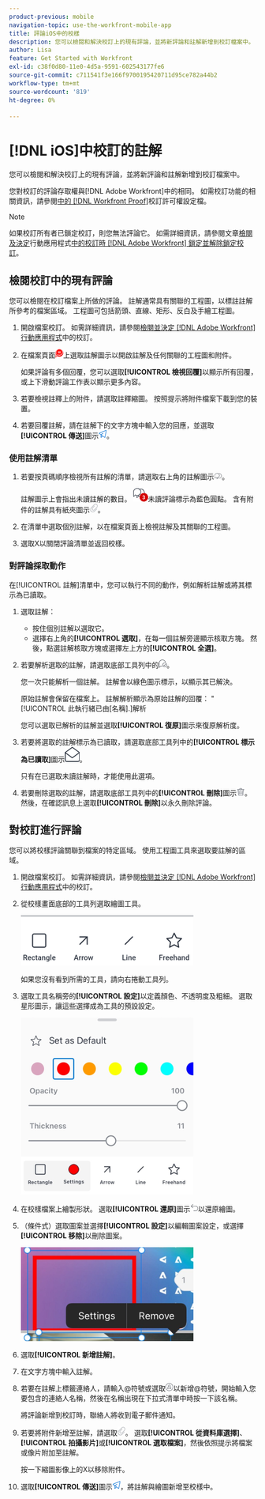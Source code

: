 ```yaml
---
product-previous: mobile
navigation-topic: use-the-workfront-mobile-app
title: 評論iOS中的校樣
description: 您可以檢閱和解決校訂上的現有評論，並將新評論和註解新增到校訂檔案中。
author: Lisa
feature: Get Started with Workfront
exl-id: c38f0d80-11e0-4d5a-9591-602543177fe6
source-git-commit: c711541f3e166f9700195420711d95ce782a44b2
workflow-type: tm+mt
source-wordcount: '819'
ht-degree: 0%

---
```


# [!DNL iOS]中校訂的註解

您可以檢閱和解決校訂上的現有評論，並將新評論和註解新增到校訂檔案中。

您對校訂的評論存取權與[!DNL Adobe Workfront]中的相同。 如需校訂功能的相關資訊，請參閱[中的 [!DNL Workfront Proof]](../../../workfront-proof/wp-acct-admin/account-settings/proof-perm-profiles-in-wp.md)校訂許可權設定檔。

>[!NOTE]
>
>如果校訂所有者已鎖定校訂，則您無法評論它。 如需詳細資訊，請參閱文章[檢閱及決定](../../../workfront-basics/mobile-apps/using-the-workfront-mobile-app/work-with-proofs-in-mobile-app.md#lock)行動應用程式[中的校訂時 [!DNL Adobe Workfront] 鎖定並解除鎖定校訂](../../../workfront-basics/mobile-apps/using-the-workfront-mobile-app/work-with-proofs-in-mobile-app.md)。

## 檢閱校訂中的現有評論

您可以檢閱在校訂檔案上所做的評論。 註解通常具有關聯的工程圖，以標註註解所參考的檔案區域。 工程圖可包括箭頭、直線、矩形、反白及手繪工程圖。

1. 開啟檔案校訂。 如需詳細資訊，請參閱[檢閱並決定 [!DNL Adobe Workfront] 行動應用程式](../../../workfront-basics/mobile-apps/using-the-workfront-mobile-app/work-with-proofs-in-mobile-app.md)中的校訂。
1. 在檔案頁面![上選取註解圖示，在檔案](assets/mobile-comment-icon-on-proofdoc-30x34.png)上選取註解圖示以開啟註解及任何關聯的工程圖和附件。

   如果評論有多個回覆，您可以選取&#x200B;**[!UICONTROL 檢視回覆]**&#x200B;以顯示所有回覆，或上下滑動評論工作表以顯示更多內容。

1. 若要檢視註釋上的附件，請選取註釋縮圖。 按照提示將附件檔案下載到您的裝置。
1. 若要回覆註解，請在註解下的文字方塊中輸入您的回應，並選取&#x200B;**[!UICONTROL 傳送]**&#x200B;圖示![傳送圖示](assets/mobile-send-icon-25x26.png)。

### 使用註解清單

1. 若要按頁碼順序檢視所有註解的清單，請選取右上角的註解圖示![註解圖示](assets/mobile-comment-icon-30x25.png)。

   註解圖示上會指出未讀註解的數目。 ![清單中的未讀評論數](assets/mobile-unread-comments-icon-30x27.png)未讀評論標示為藍色圓點。 含有附件的註解具有紙夾圖示![[!UICONTROL 附件]圖示](assets/mobile-paper-clip-icon.png)。

1. 在清單中選取個別註解，以在檔案頁面上檢視註解及其關聯的工程圖。
1. 選取X以關閉評論清單並返回校樣。

### 對評論採取動作

在[!UICONTROL 註解]清單中，您可以執行不同的動作，例如解析註解或將其標示為已讀取。

1. 選取註解：

   * 按住個別註解以選取它。
   * 選擇右上角的&#x200B;**[!UICONTROL 選取]**，在每一個註解旁邊顯示核取方塊。 然後，點選註解核取方塊或選擇左上方的&#x200B;**[!UICONTROL 全選]**。

1. 若要解析選取的註解，請選取底部工具列中的![[!UICONTROL 解析註解]圖示](assets/mobile-resolvecomment-icon-30x30.png)。

   您一次只能解析一個註解。 註解會以綠色圖示標示，以顯示其已解決。

   原始註解會保留在檔案上。 註解解析顯示為原始註解的回覆： &quot;[!UICONTROL 此執行緒已由[名稱].]解析

   您可以選取已解析的註解並選取&#x200B;**[!UICONTROL 復原]**&#x200B;圖示來復原解析度。

1. 若要將選取的註解標示為已讀取，請選取底部工具列中的&#x200B;**[!UICONTROL 標示為已讀取]**&#x200B;圖示![標示為已讀取](assets/mobile-markread-icon-30x31.png)。

   只有在已選取未讀註解時，才能使用此選項。

1. 若要刪除選取的註解，請選取底部工具列中的&#x200B;**[!UICONTROL 刪除]**&#x200B;圖示![刪除圖示](assets/delete-30x28.png)。 然後，在確認訊息上選取&#x200B;**[!UICONTROL 刪除]**&#x200B;以永久刪除評論。

## 對校訂進行評論

您可以將校樣評論關聯到檔案的特定區域。 使用工程圖工具來選取要註解的區域。

1. 開啟檔案校訂。 如需詳細資訊，請參閱[檢閱並決定 [!DNL Adobe Workfront] 行動應用程式](../../../workfront-basics/mobile-apps/using-the-workfront-mobile-app/work-with-proofs-in-mobile-app.md)中的校訂。
1. 從校樣畫面底部的工具列選取繪圖工具。

   ![校訂評論工具列](assets/android-proof-comment-toolbar-350x102.png)

   如果您沒有看到所需的工具，請向右捲動工具列。

1. 選取工具名稱旁的&#x200B;**[!UICONTROL 設定]**&#x200B;以定義顏色、不透明度及粗細。 選取星形圖示，讓這些選擇成為工具的預設設定。

   ![繪圖工具設定](assets/ios-drawingtoolsettings-350x359.png)

1. 在校樣檔案上繪製形狀。 選取&#x200B;**[!UICONTROL 還原]**&#x200B;圖示![還原](assets/android-undo-icon-30x31.png)以還原繪圖。
1. （條件式）選取圖案並選擇&#x200B;**[!UICONTROL 設定]**&#x200B;以編輯圖案設定，或選擇&#x200B;**[!UICONTROL 移除]**&#x200B;以刪除圖案。

   ![繪圖功能表](assets/ios-drawing-settingsremove-350x190.png)

1. 選取&#x200B;**[!UICONTROL 新增註解]**。
1. 在文字方塊中輸入註解。
1. 若要在註解上標籤連絡人，請輸入@符號或選取![[!UICONTROL 標籤連絡人]](assets/mobile-tag-user-icon.png)以新增@符號，開始輸入您要包含的連絡人名稱，然後在名稱出現在下拉式清單中時按一下該名稱。

   將評論新增到校訂時，聯絡人將收到電子郵件通知。

1. 若要將附件新增至註解，請選取![[!UICONTROL 附件]圖示](assets/mobile-paper-clip-icon.png)。 選取&#x200B;**[!UICONTROL 從資料庫選擇]**、**[!UICONTROL 拍攝影片]**&#x200B;或&#x200B;**[!UICONTROL 選取檔案]**，然後依照提示將檔案或像片附加至註解。

   按一下縮圖影像上的X以移除附件。

1. 選取&#x200B;**[!UICONTROL 傳送]**&#x200B;圖示![傳送圖示](assets/mobile-send-icon-25x26.png)，將註解與繪圖新增至校樣中。
